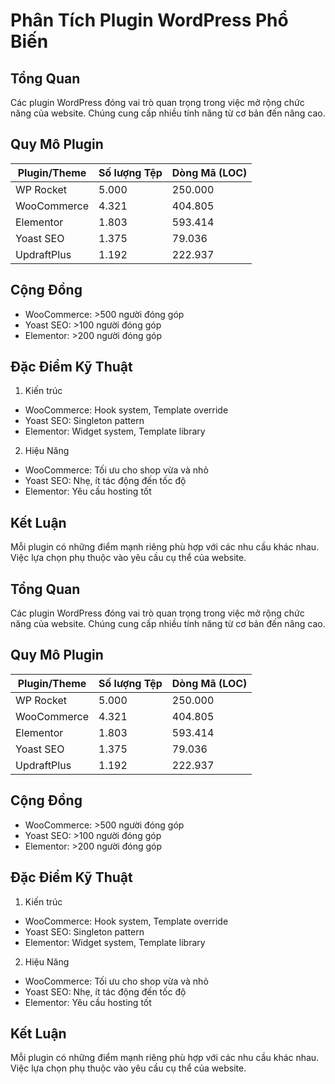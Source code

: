 # Phân Tích Plugin WordPress Phổ Biến

## Tổng Quan

Các plugin WordPress đóng vai trò quan trọng trong việc mở rộng chức năng của website. Chúng cung cấp nhiều tính năng từ cơ bản đến nâng cao.

## Quy Mô Plugin

| **Plugin/Theme** | **Số lượng Tệp** | **Dòng Mã (LOC)** |
| ---------------- | ---------------- | ----------------- |
| WP Rocket        | 5.000            | 250.000           |
| WooCommerce      | 4.321            | 404.805           |
| Elementor        | 1.803            | 593.414           |
| Yoast SEO        | 1.375            | 79.036            |
| UpdraftPlus      | 1.192            | 222.937           |

## Cộng Đồng

-   WooCommerce: >500 người đóng góp
-   Yoast SEO: >100 người đóng góp
-   Elementor: >200 người đóng góp

## Đặc Điểm Kỹ Thuật

1. Kiến trúc

-   WooCommerce: Hook system, Template override
-   Yoast SEO: Singleton pattern
-   Elementor: Widget system, Template library

2. Hiệu Năng

-   WooCommerce: Tối ưu cho shop vừa và nhỏ
-   Yoast SEO: Nhẹ, ít tác động đến tốc độ
-   Elementor: Yêu cầu hosting tốt

## Kết Luận

Mỗi plugin có những điểm mạnh riêng phù hợp với các nhu cầu khác nhau. Việc lựa chọn phụ thuộc vào yêu cầu cụ thể của website.


## Tổng Quan

Các plugin WordPress đóng vai trò quan trọng trong việc mở rộng chức năng của website. Chúng cung cấp nhiều tính năng từ cơ bản đến nâng cao.

## Quy Mô Plugin

| **Plugin/Theme** | **Số lượng Tệp** | **Dòng Mã (LOC)** |
| ---------------- | ---------------- | ----------------- |
| WP Rocket        | 5.000            | 250.000           |
| WooCommerce      | 4.321            | 404.805           |
| Elementor        | 1.803            | 593.414           |
| Yoast SEO        | 1.375            | 79.036            |
| UpdraftPlus      | 1.192            | 222.937           |

## Cộng Đồng

-   WooCommerce: >500 người đóng góp
-   Yoast SEO: >100 người đóng góp
-   Elementor: >200 người đóng góp

## Đặc Điểm Kỹ Thuật

1. Kiến trúc

-   WooCommerce: Hook system, Template override
-   Yoast SEO: Singleton pattern
-   Elementor: Widget system, Template library

2. Hiệu Năng

-   WooCommerce: Tối ưu cho shop vừa và nhỏ
-   Yoast SEO: Nhẹ, ít tác động đến tốc độ
-   Elementor: Yêu cầu hosting tốt

## Kết Luận

Mỗi plugin có những điểm mạnh riêng phù hợp với các nhu cầu khác nhau. Việc lựa chọn phụ thuộc vào yêu cầu cụ thể của website.
